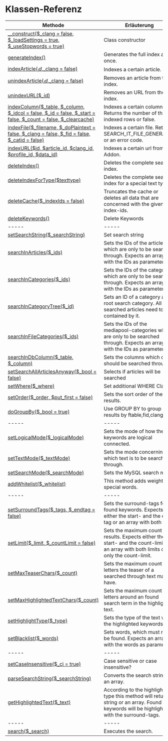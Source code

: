 # Klassen-Referenz

 Methode                                                                                                                                                                                        | Erläuterung                                                                                                                              
------------------------------------------------------------------------------------------------------------------------------------------------------------------------------------------------|------------------------------------------------------------------------------------------------------------------------------------------
 [__construct($_clang = false, $_loadSettings = true, $_useStopwords = true)](https://github.com/friendsofredaxo/search_it/blob/Doku/lib/search_it.php#L72)                                     | Class constructor                                                                                                                        
 [generateIndex()](https://github.com/friendsofredaxo/search_it/blob/Doku/lib/search_it.php#L364)                                                                                               | Generates the full index at once.                                                                                                        
 [indexArticle($_id,$_clang = false)](https://github.com/friendsofredaxo/search_it/blob/Doku/lib/search_it.php#L422)                                                                            | Indexes a certain article.                                                                                                               
 [unindexArticle($_id,$_clang = false)](https://github.com/friendsofredaxo/search_it/blob/Doku/lib/search_it.php#L544)                                                                          | Removes an article from the index.                                                                                                       
 [unindexURL($_id)](https://github.com/friendsofredaxo/search_it/blob/Doku/lib/search_it.php#L576)                                                                                              | Removes an URL from the index.                                                                                                           
 [indexColumn($_table, $_column, $_idcol = false, $_id = false, $_start = false, $_count = false, $_clearcache)](https://github.com/friendsofredaxo/search_it/blob/Doku/lib/search_it.php#L569) | Indexes a certain column. Returns the number of the indexed rows or false.                                                               
 [indexFile($_filename, $_doPlaintext = false, $_clang = false, $_fid = false, $_catid = false)](https://github.com/friendsofredaxo/search_it/blob/Doku/lib/search_it.php#L734)                 | Indexes a certain file. Returns SEARCH_IT_FILE_GENERATED or an error code.                                                               
 [indexURL($id, $article_id, $clang_id, $profile_id, $data_id)](https://github.com/friendsofredaxo/search_it/blob/Doku/lib/search_it.php#L384)                                                  | Indexes a certain url from URL Addon.                                                                                                    
 [deleteIndex()](https://github.com/friendsofredaxo/search_it/blob/Doku/lib/search_it.php#L960)                                                                                                 | Deletes the complete search index.                                                                                                       
 [deleteIndexForType($texttype)](https://github.com/friendsofredaxo/search_it/blob/Doku/lib/search_it.php#L1032)                                                                                | Deletes the complete search index for a special text type.                                                                               
 [deleteCache($_indexIds = false)](https://github.com/friendsofredaxo/search_it/blob/Doku/lib/search_it.php#L1691)                                                                              | Truncates the cache or deletes all data that are concerned with the given index-ids.                                                     
 [deleteKeywords()](https://github.com/friendsofredaxo/search_it/blob/Doku/lib/search_it.php#L1772)                                                                                             | Delete Keywords                                                                                                                          
 -----                                                                                                                                                                                          | -----                                                                                                                                    
 [setSearchString($_searchString)](https://github.com/friendsofredaxo/search_it/blob/Doku/lib/search_it.php#L860)                                                                               | Set search string                                                                                                                        
 [searchInArticles($_ids)](https://github.com/friendsofredaxo/search_it/blob/Doku/lib/search_it.php#L1041)                                                                                      | Sets the IDs of the articles which are only to be searched through. Expects an array with the IDs as parameters.                         
 [searchInCategories($_ids)](https://github.com/friendsofredaxo/search_it/blob/Doku/lib/search_it.php#L1051)                                                                                    | Sets the IDs of the categories which are only to be searched through. Expects an array with the IDs as parameters.                       
 [searchInCategoryTree($_id)](https://github.com/friendsofredaxo/search_it/blob/Doku/lib/search_it.php#L1051)                                                                                   | Sets an ID of a category as root search category. All searched articles need to be contained by it.                                      
 [searchInFileCategories($_ids)](https://github.com/friendsofredaxo/search_it/blob/Doku/lib/search_it.php#L1061)                                                                                | Sets the IDs of the mediapool-categories which are only to be searched through. Expects an array with the IDs as parameters.             
 [searchInDbColumn($_table, $_column)](https://github.com/friendsofredaxo/search_it/blob/Doku/lib/search_it.php#L1072)                                                                          | Sets the columns which only should be searched through.                                                                                  
 [setSearchAllArticlesAnyway($_bool = false)](https://github.com/friendsofredaxo/search_it/blob/Doku/lib/search_it.php#L238)                                                                    | Selects if articles will be searched                                                                                                     
 [setWhere($_where)](https://github.com/friendsofredaxo/search_it/blob/Doku/lib/search_it.php#L1091)                                                                                            | Set additional WHERE Clause                                                                                                              
 [setOrder($_order, $put_first = false)](https://github.com/friendsofredaxo/search_it/blob/Doku/lib/search_it.php#L1346)                                                                        | Sets the sort order of the results.                                                                                                      
 [doGroupBy($_bool = true)](https://github.com/friendsofredaxo/search_it/blob/Doku/lib/search_it.php#L243)                                                                                      | Use GROUP BY to group results by ftable,fid,clang                                                                                        
 -----                                                                                                                                                                                          | -----                                                                                                                                    
 [setLogicalMode($_logicalMode)](https://github.com/friendsofredaxo/search_it/blob/Doku/lib/search_it.php#L1107)                                                                                | Sets the mode of how the keywords are logical connected.                                                                                 
 [setTextMode($_textMode)](https://github.com/friendsofredaxo/search_it/blob/Doku/lib/search_it.php#L1143)                                                                                      | Sets the mode concerning which text is to be searched through.                                                                           
 [setSearchMode($_searchMode)](https://github.com/friendsofredaxo/search_it/blob/Doku/lib/search_it.php#L1184)                                                                                  | Sets the MySQL search mode.                                                                                                              
 [addWhitelist($_whitelist)](https://github.com/friendsofredaxo/search_it/blob/Doku/lib/search_it.php#L1334)                                                                                    | This method adds weight to special words.                                                                                                
 -----                                                                                                                                                                                          | -----                                                                                                                                    
 [setSurroundTags($_tags, $_endtag = false)](https://github.com/friendsofredaxo/search_it/blob/Doku/lib/search_it.php#L975)                                                                     | Sets the surround-tags for found keywords. Expects either the start- and the end-tag or an array with both tags.                         
 [setLimit($_limit, $_countLimit = false)](https://github.com/friendsofredaxo/search_it/blob/Doku/lib/search_it.php#L997)                                                                       | Sets the maximum count of results. Expects either the start- and the count-limit or an array with both limits or only the count-limit.   
 [setMaxTeaserChars($_count)](https://github.com/friendsofredaxo/search_it/blob/Doku/lib/search_it.php#L348)                                                                                    | Sets the maximum count of letters the teaser of a searched through text may have.                                                        
 [setMaxHighlightedTextChars($_count)](https://github.com/friendsofredaxo/search_it/blob/Doku/lib/search_it.php#L358)                                                                           | Sets the maximum count of letters around an found search term in the highlighted text.                                                   
 [setHighlightType($_type)](https://github.com/friendsofredaxo/search_it/blob/Doku/lib/search_it.php#L1246)                                                                                     | Sets the type of the text with the highlighted keywords.                                                                                 
 [setBlacklist($_words)](https://github.com/friendsofredaxo/search_it/blob/Doku/lib/search_it.php#L1014)                                                                                        | Sets words, which must not be found. Expects an array with the words as parameters.                                                      
 -----                                                                                                                                                                                          | -----                                                                                                                                    
 [setCaseInsensitive($_ci = true)](https://github.com/friendsofredaxo/search_it/blob/Doku/lib/search_it.php#L1350)                                                                              | Case sensitive or case insensitive?                                                                                                      
 [parseSearchString($_searchString)](https://github.com/friendsofredaxo/search_it/blob/Doku/lib/search_it.php#L1276)                                                                            | Converts the search string to an array.                                                                                                  
 [getHighlightedText($_text)](https://github.com/friendsofredaxo/search_it/blob/Doku/lib/search_it.php#L1419)                                                                                   | According to the highlight-type this method will return a string or an array. Found keywords will be highlighted with the surround-tags. 
 -----                                                                                                                                                                                          | -----                                                                                                                                    
 [search($_search)](https://github.com/friendsofredaxo/search_it/blob/Doku/lib/search_it.php#L1785)                                                                                             | Executes the search.                                                                                                                     
